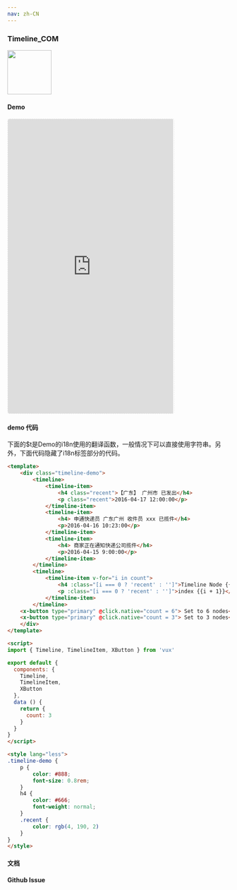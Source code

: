 ```yaml
---
nav: zh-CN
---
```



### Timeline_COM

<img width="100" src="http://qr.topscan.com/api.php?text=https%3A%2F%2Fvux.li%2Fdemos%2Fv2%2F%23%2Fcomponent%2Ftimeline"/>

#### Demo

 <div style="width:377px;height:667px;display:inline-block;border:1px dashed #ececec;border-radius:5px;overflow:hidden;">
   <iframe src="https://vux.li/demos/v2/#/component/timeline" width="375" height="667" border="0" frameborder="0"></iframe>
 </div>

#### demo 代码

<p class="tip">下面的$t是Demo的i18n使用的翻译函数，一般情况下可以直接使用字符串。另外，下面代码隐藏了i18n标签部分的代码。</p>

``` html
<template>
	<div class="timeline-demo">
		<timeline>
			<timeline-item>
				<h4 class="recent">【广东】 广州市 已发出</h4>
				<p class="recent">2016-04-17 12:00:00</p>
			</timeline-item>
			<timeline-item>
				<h4> 申通快递员 广东广州 收件员 xxx 已揽件</h4>
				<p>2016-04-16 10:23:00</p>
			</timeline-item>
			<timeline-item>
				<h4> 商家正在通知快递公司揽件</h4>
				<p>2016-04-15 9:00:00</p>
			</timeline-item>
		</timeline>
		<timeline>
			<timeline-item v-for="i in count">
				<h4 :class="[i === 0 ? 'recent' : '']">Timeline Node {{i + 1}}</h4>
				<p :class="[i === 0 ? 'recent' : '']">index {{i + 1}}</p>
			</timeline-item>
		</timeline>
    <x-button type="primary" @click.native="count = 6"> Set to 6 nodes</x-button>
    <x-button type="primary" @click.native="count = 3"> Set to 3 nodes</x-button>
	</div>
</template>

<script>
import { Timeline, TimelineItem, XButton } from 'vux'

export default {
  components: {
    Timeline,
    TimelineItem,
    XButton
  },
  data () {
    return {
      count: 3
    }
  }
}
</script>

<style lang="less">
.timeline-demo {
	p {
		color: #888;
		font-size: 0.8rem;
	}
	h4 {
		color: #666;
		font-weight: normal;
	}
	.recent {
		color: rgb(4, 190, 2)
	}
}
</style>

```
#### 文档

#### Github Issue
